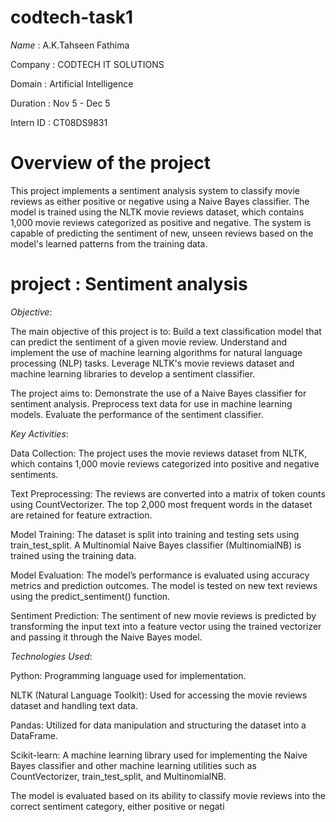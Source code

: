 # codtech-task1
*Name* : A.K.Tahseen Fathima

Company : CODTECH IT SOLUTIONS

Domain : Artificial Intelligence 

Duration : Nov 5 - Dec 5

Intern ID : CT08DS9831

# Overview of the project
This project implements a sentiment analysis system to classify movie reviews as either positive or negative using a Naive Bayes classifier. The model is trained using the NLTK movie reviews dataset, which contains 1,000 movie reviews categorized as positive and negative. The system is capable of predicting the sentiment of new, unseen reviews based on the model's learned patterns from the training data.

# project : Sentiment analysis

*Objective*:

The main objective of this project is to:
Build a text classification model that can predict the sentiment of a given movie review.
Understand and implement the use of machine learning algorithms for natural language processing (NLP) tasks.
Leverage NLTK's movie reviews dataset and machine learning libraries to develop a sentiment classifier.


The project aims to:
Demonstrate the use of a Naive Bayes classifier for sentiment analysis.
Preprocess text data for use in machine learning models.
Evaluate the performance of the sentiment classifier.


*Key Activities*:

Data Collection:
The project uses the movie reviews dataset from NLTK, which contains 1,000 movie reviews categorized into positive and negative sentiments.

Text Preprocessing:
The reviews are converted into a matrix of token counts using CountVectorizer.
The top 2,000 most frequent words in the dataset are retained for feature extraction.

Model Training:
The dataset is split into training and testing sets using train_test_split.
A Multinomial Naive Bayes classifier (MultinomialNB) is trained using the training data.

Model Evaluation:
The model’s performance is evaluated using accuracy metrics and prediction outcomes.
The model is tested on new text reviews using the predict_sentiment() function.

Sentiment Prediction:
The sentiment of new movie reviews is predicted by transforming the input text into a feature vector using the trained vectorizer and passing it through the Naive Bayes model.

*Technologies Used*:

Python: Programming language used for implementation.

NLTK (Natural Language Toolkit): Used for accessing the movie reviews dataset and handling text data.

Pandas: Utilized for data manipulation and structuring the dataset into a DataFrame.

Scikit-learn: A machine learning library used for implementing the Naive Bayes classifier and other machine learning utilities such as CountVectorizer, train_test_split, and MultinomialNB.


The model is evaluated based on its ability to classify movie reviews into the correct sentiment category, either positive or negati
